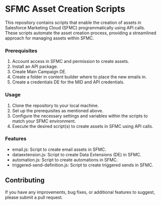 # SFMC Asset Creation Scripts
This repository contains scripts that enable the creation of assets in Salesforce Marketing Cloud (SFMC) programmatically using API calls. These scripts automate the asset creation process, providing a streamlined approach for managing assets within SFMC.

### Prerequisites
<ol>
  <li>Account access in SFMC and permission to create assets.</li>
  <li>Install an API package.</li>
  <li>Create Main Campaign DE.</li>
  <li>Create a folder in content builder where to place the new emails in.</li>
  <li>Create a credentials DE for the MID and API credentials.</li>
</ol>

### Usage
<ol>
  <li>Clone the repository to your local machine.</li>
  <li>Set up the prerequisites as mentioned above.</li>
  <li>Configure the necessary settings and variables within the scripts to match your SFMC environment.</li>
  <li>Execute the desired script(s) to create assets in SFMC using API calls.</li>
</ol>

### Features
<ul>
  <li>email.js: Script to create email assets in SFMC.</li>
  <li>dataextension.js: Script to create Data Extensions (DE) in SFMC.</li>
  <li>automation.js: Script to create automations in SFMC.</li>
  <li>triggered-send-definition.js: Script to create triggered sends in SFMC.</li>
</ul>

## Contributing
If you have any improvements, bug fixes, or additional features to suggest, please submit a pull request.
